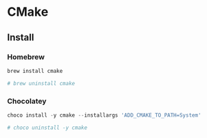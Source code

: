 # CMake

## Install

### Homebrew

```sh
brew install cmake

# brew uninstall cmake
```

### Chocolatey

```ps1
choco install -y cmake --installargs 'ADD_CMAKE_TO_PATH=System'

# choco uninstall -y cmake
```
